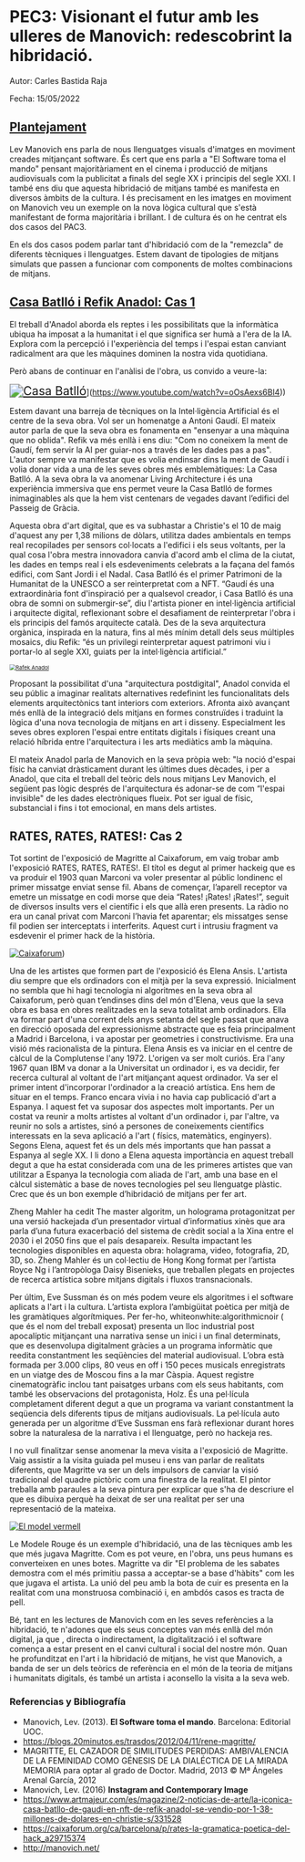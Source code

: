 # PEC3: Visionant el futur amb les ulleres de Manovich: redescobrint la hibridació.

Autor: Carles Bastida Raja

Fecha: 15/05/2022

## <u>Plantejament</u>

Lev Manovich ens parla de nous llenguatges visuals d'imatges en moviment creades mitjançant software. És cert que ens parla a "El Software toma el mando" pensant majoritàriament en el cinema i producció de mitjans audiovisuals com la publicitat a finals del segle XX i principis del segle XXI. I també ens diu que aquesta hibridació de mitjans també es manifesta en diversos àmbits de la cultura. I és precisament en les imatges en moviment on Manovich veu un exemple on la nova lògica cultural que s'està manifestant de forma majoritària i brillant. I de cultura és on he centrat els dos casos del PAC3.

En els dos casos podem parlar tant d'hibridació com de la "remezcla" de diferents tècniques i llenguatges. Estem davant de tipologies de mitjans simulats que passen a funcionar com components de moltes combinacions de mitjans.



## <u>Casa Batlló i Refik Anadol: Cas 1</u>

El treball d'Anadol aborda els reptes i les possibilitats que la informàtica ubiqua ha imposat a la humanitat i el que significa ser humà a l'era de la IA. Explora com la percepció i l'experiència del temps i l'espai estan canviant radicalment ara que les màquines dominen la nostra vida quotidiana.

Però abans de continuar en l'anàlisi de l'obra, us convido a veure-la:



[<img src="https://camo.githubusercontent.com/b0f0cc1c475ff042112ea6a23299090a9efa75a52fa9697c6fd77644aa6b9dcb/68747470733a2f2f696d672e796f75747562652e636f6d2f76692f6f4f734165787336426c342f302e6a7067" alt="Casa Batlló" style="zoom:150%;" />](https://camo.githubusercontent.com/b0f0cc1c475ff042112ea6a23299090a9efa75a52fa9697c6fd77644aa6b9dcb/68747470733a2f2f696d672e796f75747562652e636f6d2f76692f6f4f734165787336426c342f302e6a7067)](https://www.youtube.com/watch?v=oOsAexs6Bl4))

Estem davant una barreja de tècniques on la Intel·ligència Artificial és el centre de la seva obra. Vol ser un homenatge a Antoni Gaudí. El mateix autor parla de que la seva obra es fonamenta en "ensenyar a una màquina que no oblida". Refik va més enllà i ens diu: "Com no coneixem la ment de Gaudí, fem servir la AI per guiar-nos a través de les dades pas a pas". L'autor sempre va manifestar que es volia endinsar dins la ment de Gaudí i volia donar vida a una de les seves obres més emblemàtiques: La Casa Batlló. A la seva obra la va anomenar Living Architecture i  és una experiència immersiva que ens permet veure la Casa Batlló de formes inimaginables als que la hem vist centenars de vegades davant l’edifici del Passeig de Gràcia.

Aquesta obra d'art digital, que es va subhastar a Christie's el 10 de maig d'aquest any per 1,38 milions de dòlars, utilitza dades ambientals en temps real recopilades per sensors col·locats a l'edifici i els seus voltants, per la qual cosa l'obra mestra innovadora canvia d'acord amb el clima de la ciutat, les dades en temps real i els esdeveniments celebrats a la façana del famós edifici, com Sant Jordi i el Nadal. Casa Batlló és el primer Patrimoni de la Humanitat de la UNESCO a ser reinterpretat com a NFT. “Gaudí és una extraordinària font d'inspiració per a qualsevol creador, i Casa Batlló és una obra de somni on submergir-se”, diu l'artista pioner en intel·ligència artificial i arquitecte digital, reflexionant sobre el desafiament de reinterpretar l'obra i els principis del famós arquitecte català. Des de la seva arquitectura orgànica, inspirada en la natura, fins al més mínim detall dels seus múltiples mosaics, diu Refik: “és un privilegi reinterpretar aquest patrimoni viu i portar-lo al segle XXI, guiats per la intel·ligència artificial.”

[<img src="https://camo.githubusercontent.com/0614665f2b607539b1a0d5b033cad6b942cf49bb456681c5264cdd116e5ea724/68747470733a2f2f726566696b616e61646f6c2e636f6d2f77702d636f6e74656e742f75706c6f6164732f323031382f30312f726566696b2d616e61646f6c2e6a7067" alt="Rafek Anadol" style="zoom: 67%;" />](https://camo.githubusercontent.com/0614665f2b607539b1a0d5b033cad6b942cf49bb456681c5264cdd116e5ea724/68747470733a2f2f726566696b616e61646f6c2e636f6d2f77702d636f6e74656e742f75706c6f6164732f323031382f30312f726566696b2d616e61646f6c2e6a7067)

Proposant la possibilitat d'una "arquitectura postdigital", Anadol convida el seu públic a imaginar realitats alternatives redefinint les funcionalitats dels elements arquitectònics tant interiors com exteriors. Afronta això avançant més enllà de la integració dels mitjans en formes construïdes i traduint la lògica d'una nova tecnologia de mitjans en art i disseny. Especialment les seves obres exploren l'espai entre entitats digitals i físiques creant una relació híbrida entre l'arquitectura i les arts mediàtics amb la màquina.

El mateix Anadol parla de Manovich en la seva pròpia web: "la noció d'espai físic ha canviat dràsticament durant les últimes dues dècades, i per a Anadol, que cita el treball del teòric dels nous mitjans Lev Manovich, el següent pas lògic després de l'arquitectura és adonar-se de com “l'espai invisible" de les dades electròniques flueix. Pot ser igual de físic, substancial i fins i tot emocional, en mans dels artistes.



## RATES, RATES, RATES!: Cas 2

Tot sortint de l'exposició de Magritte al Caixaforum, em vaig trobar amb l'exposició RATES, RATES, RATES!. El títol es degut al primer hackeig que es va produir el 1903 quan Marconi va voler presentar al públic londinenc el primer missatge enviat sense fil. Abans de començar, l’aparell receptor va emetre un missatge en codi morse que deia “Rates! ¡Rates! ¡Rates!”, seguit de diversos insults vers el científic i els que allà eren presents. La ràdio no era un canal privat com Marconi l’havia fet aparentar; els missatges sense fil podien ser interceptats i interferits. Aquest curt i intrusiu fragment va esdevenir el primer hack de la història.

[![Caixaforum](https://img.youtube.com/vi/J2yQL_MLmiw/0.jpg)](https://www.youtube.com/watch?v=J2yQL_MLmiw))

Una de les artistes que formen part de l'exposició és Elena Ansis. L'artista diu sempre que els ordinadors con el mitjà per la seva expressió. Inicialment no sembla que hi hagi tecnologia ni algoritmes en la seva obra al Caixaforum, però quan t’endinses dins del món d'Elena, veus que la seva obra es basa en obres realitzades en la seva totalitat amb ordinadors. Ella va formar part d'una corrent dels anys setanta del segle passat que anava en direcció oposada del expressionisme abstracte que es feia principalment a Madrid i Barcelona, i va apostar per geometries i constructivisme. Era una visió més racionalista de la pintura. Elena Ansis es va iniciar en el centre de càlcul de la Complutense l'any 1972. L'origen va ser molt curiós. Era l'any 1967 quan IBM va donar a la Universitat un ordinador i, es va decidir, fer recerca cultural al voltant de l'art mitjançant aquest ordinador. Va ser el primer intent d'incorporar l'ordinador a la creació artística. Ens hem de situar en el temps. Franco encara vivia i no havia cap publicació d'art a Espanya. I aquest fet va suposar dos aspectes molt importants. Per un costat va reunir a molts artistes al voltant d'un ordinador i, par l'altre, va reunir no sols a artistes, sinó a persones de coneixements científics interessats en la seva aplicació a l'art ( físics, matemàtics, enginyers). Segons Elena, aquest fet és un dels més importants que han passat a Espanya al segle XX. I li dono a Elena aquesta importància en aquest treball degut a que ha estat considerada com una de les primeres artistes que van utilitzar a Espanya la tecnologia com aliada de l'art, amb una base en el càlcul sistemàtic a base de noves tecnologies pel seu llenguatge plàstic. Crec que és un bon exemple d’hibridació de mitjans per fer art.

Zheng Mahler ha cedit The master algoritm, un holograma protagonitzat per una versió hackejada d’un presentador virtual d’informatius xinès que ara parla d’una futura exacerbació del sistema de crèdit social a la Xina entre el 2030 i el 2050 fins que el país desapareix. Resulta impactant les tecnologies disponibles en aquesta obra: holagrama, video, fotografia, 2D, 3D, so. Zheng Mahler és un col·lectiu de Hong Kong format per l’artista Royce Ng i l’antropòloga Daisy Bisenieks, que treballen plegats en projectes de recerca artística sobre mitjans digitals i fluxos transnacionals.

Per últim, Eve Sussman és on més podem veure els algoritmes i el software aplicats a l'art i la cultura. L’artista explora l’ambigüitat poètica per mitjà de les gramàtiques algorítmiques. Per fer-ho, whiteonwhite:algorithmicnoir ( que és el nom del treball exposat) presenta un lloc industrial post apocalíptic mitjançant una narrativa sense un inici i un final determinats, que es desenvolupa digitalment gràcies a un programa informàtic que reedita constantment les seqüències del material audiovisual. L’obra està formada per 3.000 clips, 80 veus en off i 150 peces musicals enregistrats en un viatge des de Moscou fins a la mar Càspia. Aquest registre cinematogràfic inclou tant paisatges urbans com els seus habitants, com també les observacions del protagonista, Holz. És una pel·lícula completament diferent degut a que un programa va variant constantment la seqüencia dels diferents tipus de mitjans audiovisuals. La pel·lícula auto generada per un algoritme d’Eve Sussman ens farà reflexionar durant hores sobre la naturalesa de la narrativa i el llenguatge, però no hackeja res.

I no vull finalitzar sense anomenar la meva visita a l'exposició de Magritte. Vaig assistir a la visita guiada pel museu i ens van parlar de realitats diferents, que Magritte va ser un dels impulsors de canviar la visió tradicional del quadre pictòric com una finestra de la realitat. El pintor treballa amb paraules a la seva pintura per explicar que s'ha de descriure el que es dibuixa perquè ha deixat de ser una realitat per ser una representació de la mateixa.


[![El model vermell](https://camo.githubusercontent.com/4148c5b28218f7b206bacbe20d15763d4065ac0ca2e87cf537e5efb2ca2db196/68747470733a2f2f63646e622e32306d2e65732f74726173646f732f66696c65732f323031322f30342f4c652d4d6f64656c652d526f7567652e6a7067)](https://camo.githubusercontent.com/4148c5b28218f7b206bacbe20d15763d4065ac0ca2e87cf537e5efb2ca2db196/68747470733a2f2f63646e622e32306d2e65732f74726173646f732f66696c65732f323031322f30342f4c652d4d6f64656c652d526f7567652e6a7067)        

Le Modele Rouge és un exemple d'hibridació, una de las tècniques amb les que més jugava Magritte. Com es pot veure, en l'obra, uns peus humans es converteixen en unes botes. Magritte va dir "El problema de les sabates demostra com el més primitiu passa a acceptar-se a base d'hàbits" com les que jugava el artista. La unió del peu amb la bota de cuir es presenta en la realitat com una monstruosa combinació i, en ambdós casos es tracta de pell.

Bé, tant en les lectures de Manovich com en les seves referències a la hibridació, te n'adones que els seus conceptes van més enllà del món digital, ja que , directa o indirectament, la digitalització i el software comença a estar present en el canvi cultural i social del nostre món. Quan he profunditzat en l'art i la hibridació de mitjans, he vist que Manovich, a banda de ser un dels teòrics de referència en el món de la teoria de mitjans i humanitats digitals, és també un artista i aconsello la visita a la seva web.




### Referencias y Bibliografía

- Manovich, Lev. (2013). **El Software toma el mando**. Barcelona: Editorial UOC.
- https://blogs.20minutos.es/trasdos/2012/04/11/rene-magritte/
- MAGRITTE, EL CAZADOR DE SIMILITUDES PERDIDAS: AMBIVALENCIA DE LA FEMINIDAD COMO GÉNESIS DE LA DIALÉCTICA DE LA MIRADA MEMORIA para optar al grado de Doctor. Madrid, 2013 © Mª Ángeles Arenal García, 2012
- Manovich, Lev. (2016) **Instagram and Contemporary Image**
- https://www.artmajeur.com/es/magazine/2-noticias-de-arte/la-iconica-casa-batllo-de-gaudi-en-nft-de-refik-anadol-se-vendio-por-1-38-millones-de-dolares-en-christie-s/331528
- https://caixaforum.org/ca/barcelona/p/rates-la-gramatica-poetica-del-hack_a29715374
- http://manovich.net/
